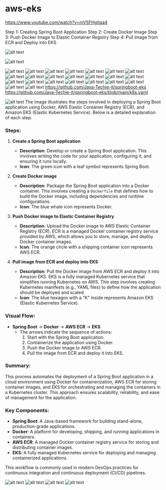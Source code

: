 # aws-eks

https://www.youtube.com/watch?v=mVSFHgItaa4

Step 1: Creating Spring Boot Application
Step 2: Create Docker Image
Step 3: Push Docker Image to Elastic Container Registry
Step 4: Pull Image from ECR and Deploy into EKS


![alt text](01-StepsToDeployOnEKS.png)

![alt text](02-AWS-CLI-Kubectl-And-Docker.png)

![alt text](03-CreatingSpringBoot-Jar.png)
![alt text](04-CreatingDockerImage.png)
![alt text](05-00-BuildingDockerImage.png)
![alt text](05-01-ListingDockerImage.png)
![alt text](06-00-Amazon-ECR.png)
![alt text](06-01-Amazon-ECR-CreatingRepo.png)
![alt text](06-02-Amazon-ECR-RepoCreated.png)
![alt text](06-03-CommandsToPushDockerImage.png)
![alt text](06-04-PushingTheImageToECR.png)
![alt text](06-05-Image-URI-FROM-ECR.png)
![alt text](07-01-EKS-Service.png.png)
![alt text](image.png)
![alt text](image.png)
![alt text](image.png)
![alt text](image.png)
![alt text](image.png)
![alt text](image.png)
![alt text](image.png)
![alt text](image.png)
![alt text](image.png)
![alt text](image.png)
![alt text](image.png)
![alt text](image.png)
https://github.com/Java-Techie-jt/springboot-eks
https://github.com/Java-Techie-jt/springboot-eks/blob/main/k8s.yaml

![alt text](image.png)
The image illustrates the steps involved in deploying a Spring Boot application using Docker, AWS Elastic Container Registry (ECR), and Amazon EKS (Elastic Kubernetes Service). Below is a detailed explanation of each step:

### **Steps:**
1. **Create a Spring Boot application**
   - **Description**: Develop or create a Spring Boot application. This involves writing the code for your application, configuring it, and ensuring it runs locally.
   - **Icon**: The green icon with a leaf symbol represents Spring Boot.

2. **Create Docker image**
   - **Description**: Package the Spring Boot application into a Docker container. This involves creating a `Dockerfile` that defines how to build the Docker image, including dependencies and runtime configurations.
   - **Icon**: The blue whale icon represents Docker.

3. **Push Docker image to Elastic Container Registry**
   - **Description**: Upload the Docker image to AWS Elastic Container Registry (ECR). ECR is a managed Docker container registry service provided by AWS, which allows you to store, manage, and deploy Docker container images.
   - **Icon**: The orange circle with a shipping container icon represents AWS ECR.

4. **Pull image from ECR and deploy into EKS**
   - **Description**: Pull the Docker image from AWS ECR and deploy it into Amazon EKS. EKS is a fully managed Kubernetes service that simplifies running Kubernetes on AWS. This step involves creating Kubernetes manifests (e.g., YAML files) to define how the application should be deployed and scaled.
   - **Icon**: The blue hexagon with a "K" inside represents Amazon EKS (Elastic Kubernetes Service).

### **Visual Flow:**
- **Spring Boot** → **Docker** → **AWS ECR** → **EKS**
  - The arrows indicate the sequence of actions:
    1. Start with the Spring Boot application.
    2. Containerize the application using Docker.
    3. Push the Docker image to AWS ECR.
    4. Pull the image from ECR and deploy it into EKS.

### **Summary:**
This process automates the deployment of a Spring Boot application in a cloud environment using Docker for containerization, AWS ECR for storing container images, and EKS for orchestrating and managing the containers in a Kubernetes cluster. This approach ensures scalability, reliability, and ease of management for the application.

### **Key Components:**
- **Spring Boot**: A Java-based framework for building stand-alone, production-grade applications.
- **Docker**: A platform for developing, shipping, and running applications in containers.
- **AWS ECR**: A managed Docker container registry service for storing and distributing container images.
- **EKS**: A fully managed Kubernetes service for deploying and managing containerized applications.

This workflow is commonly used in modern DevOps practices for continuous integration and continuous deployment (CI/CD) pipelines.

![alt text](image.png)
![alt text](image.png)
![alt text](image.png)
![alt text](image.png)